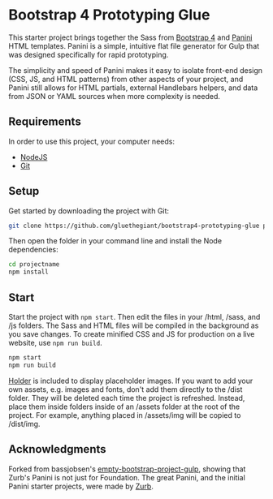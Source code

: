 # Bootstrap 4 Prototyping Glue

This starter project brings together the Sass from [Bootstrap 4](http://v4-alpha.getbootstrap.com/) and [Panini](https://github.com/zurb/panini) HTML templates. Panini is a simple, intuitive flat file generator for Gulp that was designed specifically for rapid prototyping.

The simplicity and speed of Panini makes it easy to isolate front-end design (CSS, JS, and HTML patterns) from other aspects of your project, and Panini still allows for HTML partials, external Handlebars helpers, and data from JSON or YAML sources when more complexity is needed.

## Requirements

In order to use this project, your computer needs:

- [NodeJS](https://nodejs.org/en/)
- [Git](https://git-scm.com/)

## Setup

Get started by downloading the project with Git:

```bash
git clone https://github.com/gluethegiant/bootstrap4-prototyping-glue projectname
```

Then open the folder in your command line and install the Node dependencies:

```bash
cd projectname
npm install
```

## Start

Start the project with `npm start`. Then edit the files in your /html, /sass, and /js folders. The Sass and HTML files will be compiled in the background as you save changes. To create minified CSS and JS for production on a live website, use `npm run build`.

```bash
npm start
npm run build
```

[Holder](https://github.com/imsky/holder/) is included to display placeholder images. If you want to add your own assets, e.g. images and fonts, don't add them directly to the /dist folder. They will be deleted each time the project is refreshed. Instead, place them inside folders inside of an /assets folder at the root of the project. For example, anything placed in /assets/img will be copied to /dist/img.

## Acknowledgments

Forked from bassjobsen's [empty-bootstrap-project-gulp](https://github.com/bassjobsen/empty-bootstrap-project-gulp), showing that Zurb's Panini is not just for Foundation. The great Panini, and the initial Panini starter projects, were made by [Zurb](https://github.com/zurb).
